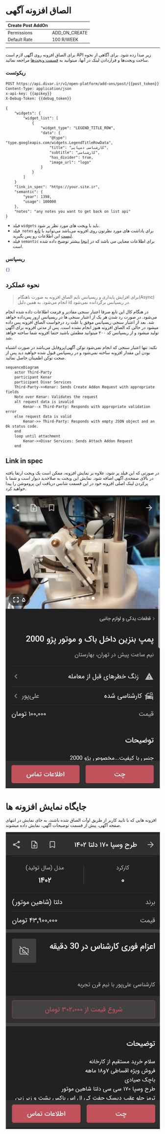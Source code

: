 # الصاق افزونه آگهی

| Create Post AddOn |               |
|-------------------|---------------|
| Permissions       | ADD_ON_CREATE |
| Default Rate      | 100 R/WEEK    |

---

برای الصاق افزونه روی آگهی لازم است
API
زیر صدا زده شود. برای آگاهی از نحوه ساخت ویجت‌ها و قراردادن لینک در آنها، میتوانید به [قسمت ویجت‌ها](../widgets/ReadMe.md) مراجعه نمائید.

### ریکوئست

```http request
POST https://api.divar.ir/v1/open-platform/add-ons/post/{{post_token}}
Content-Type: application/json
x-api-key: {{apikey}}
X-Debug-Token: {{debug_token}}

{
    "widgets": {
        "widget_list": [
            {
                "widget_type": "LEGEND_TITLE_ROW",
                "data": {
                    "@type": "type.googleapis.com/widgets.LegendTitleRowData",
                    "title": "کارشناسی دمپایی",
                    "subtitle": "کارشناسی",
                    "has_divider": true,
                    "image_url": "logo"
                }
            }
        ]
    }
    "link_in_spec": "https://your.site.ir",
    "semantic": {
        "year": 1398,
        "usage": 100000
    },
    "notes": "any notes you want to get back on list api"
}
```

- فیلد `widgets` باید با ویجت های مورد نظر پر شود.
- فیلد  `notes`
 برای یاداشت های مورد نظرتون روی افزونه می‌باشد می‌توانید با
 [تابع لیست](./list.md)
  این اطلاعات رو پس بگیرید.
- فیلد `semantic` برای اطلاعات معنایی می باشد که در [اینجا](./semantic.md) بیشتر توضیح داده شده است.

### ریسپانس

```json
{}
```

## نحوه عملکرد


> برای افزایش پایداری و ریسپانس تایم الصاق افزونه به صورت ناهنگام(Async) انجام می‌شود. به همین دلیل id در ریسپانس برگردانده نمی‌شود.

در هنگام کال این تابع صرفا اعتبار سنجی مقادیر و فرمت اطلاعات داده شده انجام می‌شود.
 در صورت رد شدن هر یک از اعتبار سنجی ها در ریسپانس ارور پس‌داده خواهد شد.
  بعد از اعتبار سنجی ریسپانس موفق یا علت رد درخواست الصاق افزونه پس داده میشود در حالی که الصاق افزونه هنوز انجام نشده است.
   پس از مدتی افزونه برای آگهی تولید میشود و از ریسپانس کد ۲۰۰ میتوانید مطمئن باشید حتما افزونه شما ساخته خواهد شد.

نکته: تنها اعتبار سنجی که انجام نمی‌شود توکن آگهی/پروفایل می‌باشد در صورت اشتباه بودن این مقدار افزونه ساخته نمی‌شود و در ریسپانس قبول شده خواهید دید پس از صحت توکن اطمینان حاصل نمائید.

```mermaid
sequenceDiagram
    actor Third-Party
    participant Kenar
    participant Divar Services
    Third-Party->>Kenar: Sends Create Addon Request with appropriate fields
    Note over Kenar: Validates the request
    alt request data is invalid
        Kenar--x Third-Party: Responds with appropriate validation error
    else request data is valid
        Kenar->> Third-Party: Responds with empty JSON object and an Ok status code.
    end
    loop until attachment
        Kenar->>Divar Services: Sends Attach Addon Request
    end
```

## Link in spec
در صورتی که این فیلد پر شود، علاوه بر نمایش افزونه، ممکن است یک ویجت ارتقا یافته در بالای صفحه‌ی آگهی اضافه شود. نمایش این ویجت به صلاحدید دیوار است و شما با پرکردن لینک اصلی افزونه خود در این قسمت شانس دریافت این پروموشن را پیدا خواهید کرد.

![ScreenShot](promoted_addon_spec_head.png)

# جایگاه نمایش افزونه ها
افزونه هایی که با تایید کاربر از طریق اوآت الصاق شده باشند، به جای نمایش در انتهای صفحه آگهی، پیش از قسمت توضیحات آگهی، نمایش داده میشوند.

![ScreenShot](promoted_addon_spec_tail.png)
